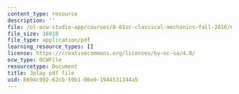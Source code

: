 ```yaml
---
content_type: resource
description: ''
file: /ol-ocw-studio-app/courses/8-01sc-classical-mechanics-fall-2016/6694c99262cb59b106e01944531344a5_ykwNGB9kuaA.pdf
file_size: 16918
file_type: application/pdf
learning_resource_types: []
license: https://creativecommons.org/licenses/by-nc-sa/4.0/
ocw_type: OCWFile
resourcetype: Document
title: 3play pdf file
uid: 6694c992-62cb-59b1-06e0-1944531344a5
---
```

